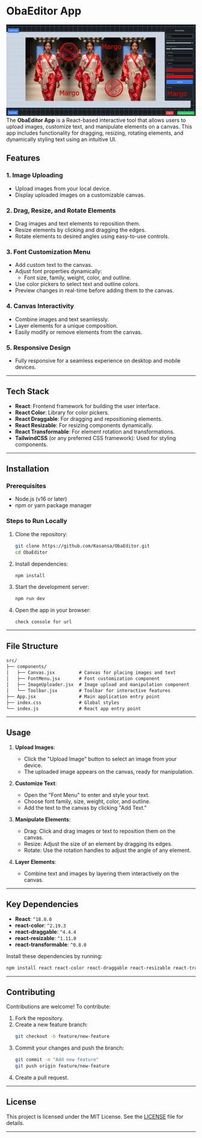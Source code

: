 
# ObaEditor App
![image of oba editor in use](image.png)
The **ObaEditor App** is a React-based interactive tool that allows users to upload images, customize text, and manipulate elements on a canvas. This app includes functionality for dragging, resizing, rotating elements, and dynamically styling text using an intuitive UI.

## Features

### 1. **Image Uploading**
- Upload images from your local device.
- Display uploaded images on a customizable canvas.

### 2. **Drag, Resize, and Rotate Elements**
- Drag images and text elements to reposition them.
- Resize elements by clicking and dragging the edges.
- Rotate elements to desired angles using easy-to-use controls.

### 3. **Font Customization Menu**
- Add custom text to the canvas.
- Adjust font properties dynamically:
  - Font size, family, weight, color, and outline.
- Use color pickers to select text and outline colors.
- Preview changes in real-time before adding them to the canvas.

### 4. **Canvas Interactivity**
- Combine images and text seamlessly.
- Layer elements for a unique composition.
- Easily modify or remove elements from the canvas.

### 5. **Responsive Design**
- Fully responsive for a seamless experience on desktop and mobile devices.

---

## Tech Stack

- **React**: Frontend framework for building the user interface.
- **React Color**: Library for color pickers.
- **React Draggable**: For dragging and repositioning elements.
- **React Resizable**: For resizing components dynamically.
- **React Transformable**: For element rotation and transformations.
- **TailwindCSS** (or any preferred CSS framework): Used for styling components.

---

## Installation

### Prerequisites
- Node.js (v16 or later)
- npm or yarn package manager

### Steps to Run Locally

1. Clone the repository:
   ```bash
   git clone https://github.com/Kasansa/ObaEditor.git
   cd ObaEditor
   ```

2. Install dependencies:
   ```bash
   npm install
   ```

3. Start the development server:
   ```bash
   npm run dev
   ```

4. Open the app in your browser:
   ```
   check console for url
   ```

---

## File Structure

```
src/
├── components/
│   ├── Canvas.jsx         # Canvas for placing images and text
│   ├── FontMenu.jsx       # Font customization component
│   ├── ImageUploader.jsx  # Image upload and manipulation component
│   └── Toolbar.jsx        # Toolbar for interactive features
├── App.jsx                # Main application entry point
├── index.css              # Global styles
└── index.js               # React app entry point
```

---

## Usage

1. **Upload Images**: 
   - Click the "Upload Image" button to select an image from your device.
   - The uploaded image appears on the canvas, ready for manipulation.

2. **Customize Text**:
   - Open the "Font Menu" to enter and style your text.
   - Choose font family, size, weight, color, and outline.
   - Add the text to the canvas by clicking "Add Text."

3. **Manipulate Elements**:
   - Drag: Click and drag images or text to reposition them on the canvas.
   - Resize: Adjust the size of an element by dragging its edges.
   - Rotate: Use the rotation handles to adjust the angle of any element.

4. **Layer Elements**:
   - Combine text and images by layering them interactively on the canvas.

---

## Key Dependencies

- **React**: `^18.0.0`
- **react-color**: `^2.19.3`
- **react-draggable**: `^4.4.4`
- **react-resizable**: `^1.11.0`
- **react-transformable**: `^0.8.0`

Install these dependencies by running:
```bash
npm install react react-color react-draggable react-resizable react-transformable
```

---

## Contributing

Contributions are welcome! To contribute:
1. Fork the repository.
2. Create a new feature branch:
   ```bash
   git checkout -b feature/new-feature
   ```
3. Commit your changes and push the branch:
   ```bash
   git commit -m "Add new feature"
   git push origin feature/new-feature
   ```
4. Create a pull request.

---

## License

This project is licensed under the MIT License. See the [LICENSE](LICENSE) file for details.

---
